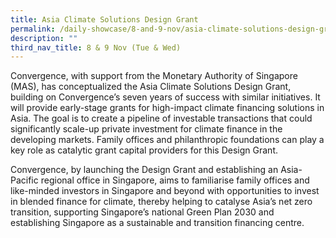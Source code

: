 ```yaml
---
title: Asia Climate Solutions Design Grant
permalink: /daily-showcase/8-and-9-nov/asia-climate-solutions-design-grant/
description: ""
third_nav_title: 8 & 9 Nov (Tue & Wed)
---
```

Convergence, with support from the Monetary Authority of Singapore (MAS), has conceptualized the Asia Climate Solutions Design Grant, building on Convergence’s seven years of success with similar initiatives. It will provide early-stage grants for high-impact climate financing solutions in Asia. The goal is to create a pipeline of investable transactions that could significantly scale-up private investment for climate finance in the developing markets. Family offices and philanthropic foundations can play a key role as catalytic grant capital providers for this Design Grant.  
  
Convergence, by launching the Design Grant and establishing an Asia-Pacific regional office in Singapore, aims to familiarise family offices and like-minded investors in Singapore and beyond with opportunities to invest in blended finance for climate, thereby helping to catalyse Asia’s net zero transition, supporting Singapore’s national Green Plan 2030 and establishing Singapore as a sustainable and transition financing centre.